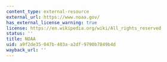 ```yaml
---
content_type: external-resource
external_url: https://www.noaa.gov/
has_external_license_warning: true
license: https://en.wikipedia.org/wiki/All_rights_reserved
status: ''
title: NOAA
uid: a9f2de35-047b-403a-a2df-9790b7849b4d
wayback_url: ''
---
```

